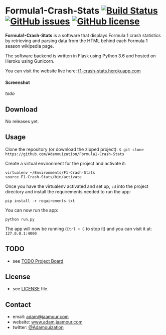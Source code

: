 # Formula1-Crash-Stats [![Build Status](https://travis-ci.org/Adamouization/Formula1-Crash-Stats.svg?branch=master)](https://travis-ci.org/Adamouization/Formula1-Crash-Stats) [![GitHub issues](https://img.shields.io/github/issues/Adamouization/Formula1-Crash-Stats.svg)](https://github.com/Adamouization/Formula1-Crash-Stats/issues) [![GitHub license](https://img.shields.io/github/license/Adamouization/Formula1-Crash-Stats.svg)](https://github.com/Adamouization/Formula1-Crash-Stats/blob/master/LICENSE)

**Formula1-Crash-Stats** is a software that displays Formula 1 crash statistics by retrieving and parsing data from the HTML  behind each Formula 1 season wikipedia page.

The software backend is written in Flask using Python 3.6 and hosted on Heroku using Gunicorn.

You can visit the website live here: [f1-crash-stats.herokuapp.com](https://f1-crash-stats.herokuapp.com/)

#### Screenshot

*todo*

## Download

No releases yet.

## Usage
Clone the repository (or download the zipped project):
`$ git clone https://github.com/Adamouization/Formula1-Crash-Stats`

Create a virtual environment for the project and activate it:

```
virtualenv ~/Environments/F1-Crash-Stats
source F1-Crash-Stats/bin/activate
```

Once you have the virtualenv activated and set up, `cd` into the project directory and install the requirements needed to run the app:

```
pip install -r requirements.txt
```

You can now run the app:
```
python run.py
```

The app will now be running (`Ctrl + C` to stop it) and you can visit it at: `127.0.0.1:4000`

## TODO
* see [TODO Project Board](https://github.com/Adamouization/Formula1-Crash-Stats/projects/1)

## License 
* see [LICENSE](https://github.com/Adamouization/Formula1-Crash-Stats/blob/master/LICENSE) file.

## Contact
* email: adam@jaamour.com
* website: www.adam.jaamour.com
* twitter: [@Adamouization](https://twitter.com/Adamouization)
